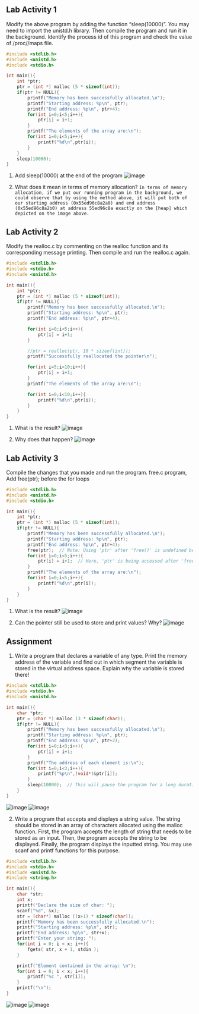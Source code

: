 ## Lab Activity 1
Modify the above program by adding the function “sleep(10000)”. You may need to import the unistd.h library. Then compile the program and run it in the background. Identify the process id of this program and check the value of /proc//maps file.
```c
#include <stdlib.h>
#include <unistd.h>
#include <stdio.h>

int main(){
    int *ptr;
    ptr = (int *) malloc (5 * sizeof(int));
    if(ptr != NULL){
        printf("Memory has been successfully allocated.\n");
        printf("Starting address: %p\n", ptr);
        printf("End address: %p\n", ptr+4);
        for(int i=0;i<5;i++){
            ptr[i] = i+1;
        }
        printf("The elements of the array are:\n");
        for(int i=0;i<5;i++){
            printf("%d\n",ptr[i]);
        }
    }
    sleep(10000);
}
```

1. Add sleep(10000) at the end of the program
![image](https://github.com/ramzyizza/Computer-System-and-Networking-Lab/assets/89899122/6605b145-952e-4f5e-8351-f027d3571da8)

2. What does it mean in terms of memory allocation?
`In terms of memory allocation, if we put our running program in the background, we could observe that by using the method above, it will put both of our starting address (0x55ed96c8a2a0) and end address (0x55ed96c8a2b0) at address 55ed96c8a exactly on the [heap] which depicted on the image above.
`
## Lab Activity 2
Modify the realloc.c by commenting on the realloc function and its corresponding message printing. Then compile and run the realloc.c again.
```c
#include <stdlib.h>
#include <stdio.h>
#include <unistd.h>

int main(){
    int *ptr;
    ptr = (int *) malloc (5 * sizeof(int));
    if(ptr != NULL){
        printf("Memory has been successfully allocated.\n");
        printf("Starting address: %p\n", ptr);
        printf("End address: %p\n", ptr+4);

        for(int i=0;i<5;i++){
            ptr[i] = i+1;
        }

        //ptr = realloc(ptr, 10 * sizeof(int));
        printf("Successfully reallocated the pointer\n");

        for(int i=5;i<10;i++){
            ptr[i] = i+1;
        }
        printf("The elements of the array are:\n");

        for(int i=0;i<10;i++){
            printf("%d\n",ptr[i]);
        }
    }
}
```

1. What is the result?
![image](https://github.com/ramzyizza/Computer-System-and-Networking-Lab/assets/89899122/1c1e3e85-92d7-4b59-8b30-9d5376d2de87)

2. Why does that happen?
![image](https://github.com/ramzyizza/Computer-System-and-Networking-Lab/assets/89899122/9807cb3a-5e19-436a-b037-ce0cada5f656)

## Lab Activity 3
Compile the changes that you made and run the program. free.c program, Add free(ptr); before the for loops
```c
#include <stdlib.h>
#include <unistd.h>
#include <stdio.h>

int main(){
    int *ptr;
    ptr = (int *) malloc (5 * sizeof(int));
    if(ptr != NULL){
        printf("Memory has been successfully allocated.\n");
        printf("Starting address: %p\n", ptr);
        printf("End address: %p\n", ptr+4);
        free(ptr);  // Note: Using 'ptr' after 'free()' is undefined behavior.
        for(int i=0;i<5;i++){
            ptr[i] = i+1;  // Here, 'ptr' is being accessed after 'free()', which should generally be avoided.
        }
        printf("The elements of the array are:\n");
        for(int i=0;i<5;i++){
            printf("%d\n",ptr[i]);
        }
    }
}
```

1. What is the result?
![image](https://github.com/ramzyizza/Computer-System-and-Networking-Lab/assets/89899122/cad418f3-8afc-491b-afb9-ce5d9a133449)

2. Can the pointer still be used to store and print values? Why?
![image](https://github.com/ramzyizza/Computer-System-and-Networking-Lab/assets/89899122/fb4970e6-b8c6-4333-add5-d626d446b643)

## Assignment
1. Write a program that declares a variable of any type. Print the memory address of the variable and find out in which segment the variable is stored in the virtual address space. Explain why the variable is stored there!

```c
#include <stdlib.h>
#include <stdio.h>
#include <unistd.h>

int main(){
    char *ptr;
    ptr = (char *) malloc (3 * sizeof(char));
    if(ptr != NULL){
        printf("Memory has been successfully allocated.\n");
        printf("Starting address: %p\n", ptr);
        printf("End address: %p\n", ptr+2);
        for(int i=0;i<3;i++){
            ptr[i] = i+1;
        }
        printf("The address of each element is:\n");
        for(int i=0;i<3;i++){
            printf("%p\n",(void*)&ptr[i]);
        }
        sleep(10000);  // This will pause the program for a long duration
    }
}
```

![image](https://github.com/ramzyizza/Computer-System-and-Networking-Lab/assets/89899122/7683a63a-cc71-44bd-880e-66f831a7377b)
![image](https://github.com/ramzyizza/Computer-System-and-Networking-Lab/assets/89899122/a4c4dc6e-b6ac-4804-8846-4b427451ea34)

2. Write a program that accepts and displays a string value. The string should be stored in an array of characters allocated using the malloc function. First, the program accepts the length of string that needs to be stored as an input. Then, the program accepts the string to be displayed. Finally, the program displays the inputted string. You may use scanf and printf functions for this purpose.
```c
#include <stdlib.h>
#include <stdio.h>
#include <unistd.h>
#include <string.h>

int main(){
    char *str;
    int x;
    printf("Declare the size of char: ");
    scanf("%d", &x);
    str = (char*) malloc ((x+1) * sizeof(char));
    printf("Memory has been successfully allocated.\n");
    printf("Starting address: %p\n", str);
    printf("End address: %p\n", str+x);
    printf("Enter your string: ");
    for(int i = 0; i < x; i++){
        fgets( str, x + 1, stdin );
    }

    printf("Element contained in the array: \n");
    for(int i = 0; i < x; i++){
        printf("%c ", str[i]);
    }
    printf("\n");
}
```
![image](https://github.com/ramzyizza/Computer-System-and-Networking-Lab/assets/89899122/8161794b-329a-43c5-99ce-aa3e5fa69a76)
![image](https://github.com/ramzyizza/Computer-System-and-Networking-Lab/assets/89899122/0c3a0d7b-03f2-428c-aa2f-69198af520b3)
